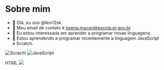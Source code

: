 # Sobre mim

- 👋 Olá, eu sou @lkm12sk.
- 👋 Meu email de contato é lorena.macari@escola.pr.gov.br
- 👀 Eu estou interessada em aprender a programar novas linguagens.
- 🌱 Estou aprendendo a programar recentemente a linguagem JavaScript e Scratch.


![Scracth](https://img.shields.io/badge/Scratch-4D97FF?style=for-the-badget&logo=Scratch&logoColor=white)
![JavaScript](https://img.shields.io/badge/JavaScript-F7DF1E?style=for-the-badge&logo=javascript&logoColor=black)

HTML <img src="https://img.shields.io/badge/Scratch-4D97FF?style=for-the-badget&logo=Scratch&logoColor=white" />
